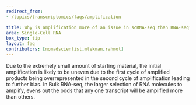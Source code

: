 ```yaml
---
redirect_from:
- /topics/transcriptomics/faqs/amplification

title: Why is amplification more of an issue in scRNA-seq than RNA-seq?
area: Single-Cell RNA
box_type: tip
layout: faq
contributors: [nomadscientist,mtekman,rahmot]
---
```


Due to the extremely small amount of starting material, the initial amplification is likely to be uneven due to the first cycle of amplified products being overrepresented in the second cycle of amplification leading to further bias. In Bulk RNA-seq, the larger selection of RNA molecules to amplify, evens out the odds that any one transcript will be amplified more than others.

